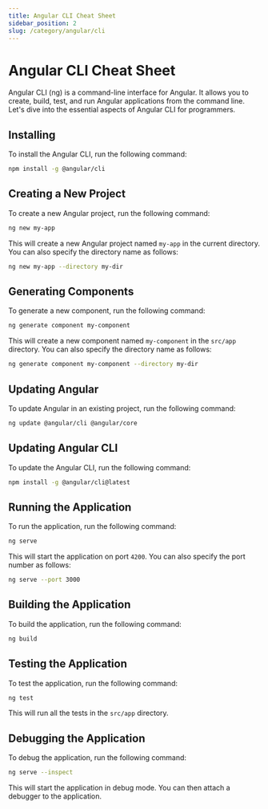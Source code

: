 ```yaml
--- 
title: Angular CLI Cheat Sheet
sidebar_position: 2
slug: /category/angular/cli
--- 
```


# Angular CLI Cheat Sheet

Angular CLI (ng) is a command-line interface for Angular. It allows you to create, build, test, and run Angular applications from the command line. Let's dive into the essential aspects of Angular CLI for programmers.



## Installing 

To install the Angular CLI, run the following command:

```bash
npm install -g @angular/cli
```

## Creating a New Project

To create a new Angular project, run the following command:

```bash
ng new my-app
```

This will create a new Angular project named `my-app` in the current directory. You can also specify the directory name as follows:

```bash
ng new my-app --directory my-dir
```

## Generating Components

To generate a new component, run the following command:

```bash
ng generate component my-component
```

This will create a new component named `my-component` in the `src/app` directory. You can also specify the directory name as follows:

```bash
ng generate component my-component --directory my-dir
```

## Updating Angular

To update Angular in an existing project, run the following command:

```bash
ng update @angular/cli @angular/core
```




## Updating Angular CLI

To update the Angular CLI, run the following command:

```bash
npm install -g @angular/cli@latest
```

## Running the Application

To run the application, run the following command:

```bash
ng serve
```

This will start the application on port `4200`. You can also specify the port number as follows:

```bash
ng serve --port 3000
```

## Building the Application

To build the application, run the following command:

```bash
ng build
```



## Testing the Application

To test the application, run the following command:

```bash
ng test
```

This will run all the tests in the `src/app` directory. 


## Debugging the Application

To debug the application, run the following command:

```bash
ng serve --inspect
```

This will start the application in debug mode. You can then attach a debugger to the application.


